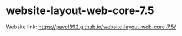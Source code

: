 # website-layout-web-core-7.5
Website link: https://pavel892.github.io/website-layout-web-core-7.5/
